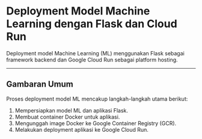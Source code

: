 # Deployment Model Machine Learning dengan Flask dan Cloud Run

Deployment model Machine Learning (ML) menggunakan Flask sebagai framework backend dan Google Cloud Run sebagai platform hosting.

---

## **Gambaran Umum**

Proses deployment model ML mencakup langkah-langkah utama berikut:  
1. Mempersiapkan model ML dan aplikasi Flask.  
2. Membuat container Docker untuk aplikasi.  
3. Mengunggah image Docker ke Google Container Registry (GCR).  
4. Melakukan deployment aplikasi ke Google Cloud Run.  

